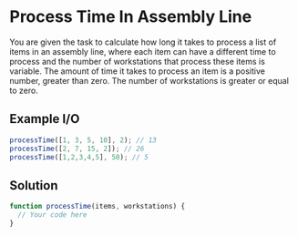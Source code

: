 # Process Time In Assembly Line

You are given the task to calculate how long it
takes to process a list of items in an assembly line, where each item can have a
different time to process and the number of workstations that process these items
is variable. The amount of time it takes to process an item is a positive number,
greater than zero. The number of workstations is greater or equal to zero.

## Example I/O

```javascript
processTime([1, 3, 5, 10], 2); // 13
processTime([2, 7, 15, 2]); // 26
processTime([1,2,3,4,5], 50); // 5
```

## Solution

```javascript
function processTime(items, workstations) {
  // Your code here
}
```
